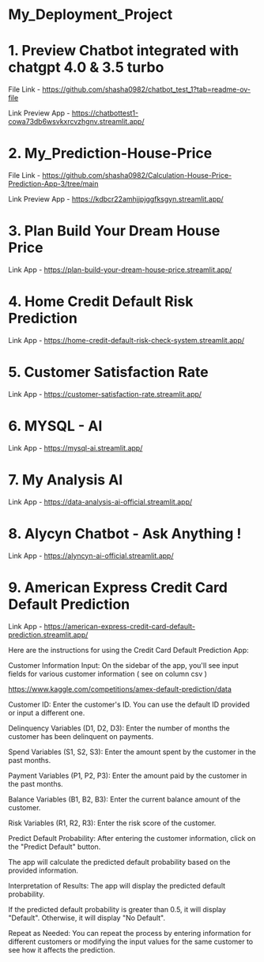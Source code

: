 # My_Deployment_Project


# 1. Preview Chatbot integrated with chatgpt 4.0 & 3.5 turbo 

File Link - https://github.com/shasha0982/chatbot_test_1?tab=readme-ov-file

Link Preview App - https://chatbottest1-cowa73db6wsvkxrcvzhgnv.streamlit.app/



# 2. My_Prediction-House-Price

File Link - https://github.com/shasha0982/Calculation-House-Price-Prediction-App-3/tree/main

Link Preview App - https://kdbcr22amhjjpjggfksgyn.streamlit.app/



# 3. Plan Build Your Dream House Price

Link App - https://plan-build-your-dream-house-price.streamlit.app/


# 4. Home Credit Default Risk Prediction

Link App - https://home-credit-default-risk-check-system.streamlit.app/


# 5. Customer Satisfaction Rate

Link App - https://customer-satisfaction-rate.streamlit.app/



# 6. MYSQL - AI


Link App - https://mysql-ai.streamlit.app/



# 7. My Analysis AI


Link App - https://data-analysis-ai-official.streamlit.app/



# 8. Alycyn Chatbot - Ask Anything !


Link App - https://alyncyn-ai-official.streamlit.app/



# 9. American Express Credit Card Default Prediction


Link App - https://american-express-credit-card-default-prediction.streamlit.app/



Here are the instructions for using the Credit Card Default Prediction App:

Customer Information Input: On the sidebar of the app, you'll see input fields for various customer information ( see on column csv )

https://www.kaggle.com/competitions/amex-default-prediction/data

Customer ID: Enter the customer's ID. You can use the default ID provided or input a different one.

Delinquency Variables (D1, D2, D3): Enter the number of months the customer has been delinquent on payments.

Spend Variables (S1, S2, S3): Enter the amount spent by the customer in the past months.

Payment Variables (P1, P2, P3): Enter the amount paid by the customer in the past months.

Balance Variables (B1, B2, B3): Enter the current balance amount of the customer.

Risk Variables (R1, R2, R3): Enter the risk score of the customer.

Predict Default Probability: After entering the customer information, click on the "Predict Default" button.

The app will calculate the predicted default probability based on the provided information.

Interpretation of Results: The app will display the predicted default probability.

If the predicted default probability is greater than 0.5, it will display "Default". Otherwise, it will display "No Default".

Repeat as Needed: You can repeat the process by entering information for different customers or modifying the input values for the same customer to see how it affects the prediction.

